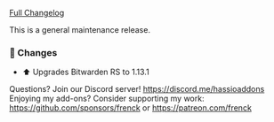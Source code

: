 [Full Changelog][changelog]

This is a general maintenance release.

### 🔨 Changes

- :arrow_up: Upgrades Bitwarden RS to 1.13.1

[changelog]: https://github.com/hassio-addons/addon-bitwarden/compare/v0.5.0...v0.5.1

Questions? Join our Discord server! https://discord.me/hassioaddons
Enjoying my add-ons? Consider supporting my work:
https://github.com/sponsors/frenck or https://patreon.com/frenck